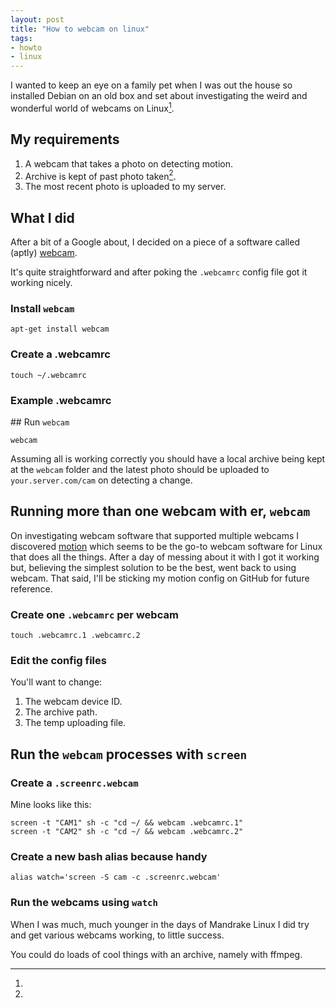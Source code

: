 ```yaml
---
layout: post
title: "How to webcam on linux"
tags:
- howto
- linux
---
```


I wanted to keep an eye on a family pet when I was out the house so installed Debian on an old box and set about investigating the weird and wonderful world of webcams on Linux[^1].

## My requirements

1. A webcam that takes a photo on detecting motion.
2. Archive is kept of past photo taken[^2].
3. The most recent photo is uploaded to my server.

## What I did

After a bit of a Google about, I decided on a piece of a software called (aptly) [webcam](http://packages.debian.org/sid/webcam).

It's quite straightforward and after poking the `.webcamrc` config file got it working nicely.

### Install `webcam`

`apt-get install webcam`

### Create a .webcamrc

`touch ~/.webcamrc`

### Example .webcamrc

<script src="https://gist.github.com/rey/6606468.js">
</script>

## Run `webcam`

`webcam`

Assuming all is working correctly you should have a local archive being kept at the `webcam` folder and the latest photo should be uploaded to `your.server.com/cam` on detecting a change.

## Running more than one webcam with er, `webcam`

On investigating webcam software that supported multiple webcams I discovered [motion](http://www.lavrsen.dk/foswiki/bin/view/Motion/WebHome) which seems to be the go-to webcam software for Linux that does all the things. After a day of messing about it with I got it working but, believing the simplest solution to be the best, went back to using webcam. That said, I'll be sticking my motion config on GitHub for future reference.

### Create one `.webcamrc` per webcam

`touch .webcamrc.1 .webcamrc.2`

### Edit the config files

You'll want to change:

1. The webcam device ID.
2. The archive path.
3. The temp uploading file.

## Run the `webcam` processes with `screen`

### Create a `.screenrc.webcam`

Mine looks like this:

```
screen -t "CAM1" sh -c "cd ~/ && webcam .webcamrc.1"
screen -t "CAM2" sh -c "cd ~/ && webcam .webcamrc.2"
```

### Create a new bash alias because handy

`alias watch='screen -S cam -c .screenrc.webcam'`

### Run the webcams using `watch`

[^1]:
When I was much, much younger in the days of Mandrake Linux I did try and get various webcams working, to little success.

[^2]:
You could do loads of cool things with an archive, namely with ffmpeg.
